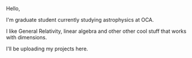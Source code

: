 Hello,

I'm graduate student currently studying astrophysics at OCA.

I like General Relativity, linear algebra and other other cool stuff that works with dimensions.

I'll be uploading my projects here.
